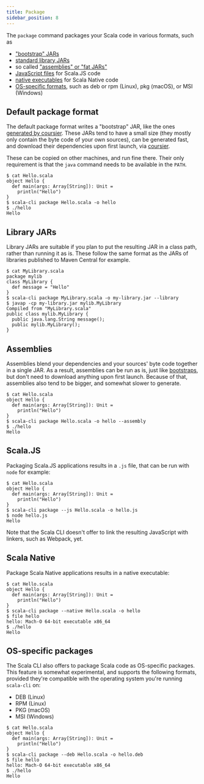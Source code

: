 ```yaml
---
title: Package
sidebar_position: 8
---
```


The `package` command packages your Scala code in various formats, such as
- ["bootstrap" JARs](#default-package-format)
- [standard library JARs](#library-jars)
- so called ["assemblies" or "fat JARs"](#assemblies)
- [JavaScript files](#scalajs) for Scala.JS code
- [native executables](#scala-native) for Scala Native code
- [OS-specific formats](#os-specific-packages), such as deb or rpm (Linux), pkg (macOS), or MSI (Windows)

## Default package format

The default package format writes a "bootstrap" JAR, like the ones
[generated by coursier](https://get-coursier.io/docs/cli-bootstrap#bootstraps). These
JARs tend to have a small size (they mostly only contain the byte code of your own sources),
can be generated fast,
and download their dependencies upon first launch, via [coursier](https://get-coursier.io).

These can be copied on other machines, and run fine there. Their only requirement is
that the `java` command needs to be available in the `PATH`.

```text
$ cat Hello.scala
object Hello {
  def main(args: Array[String]): Unit =
    println("Hello")
}
$ scala-cli package Hello.scala -o hello
$ ./hello
Hello
```

## Library JARs

Library JARs are suitable if you plan to put the resulting JAR in a class path, rather than running it as is.
These follow the same format as the JARs of libraries published to Maven Central for example.

```text
$ cat MyLibrary.scala
package mylib
class MyLibrary {
  def message = "Hello"
}
$ scala-cli package MyLibrary.scala -o my-library.jar --library
$ javap -cp my-library.jar mylib.MyLibrary
Compiled from "MyLibrary.scala"
public class mylib.MyLibrary {
  public java.lang.String message();
  public mylib.MyLibrary();
}
```

## Assemblies

Assemblies blend your dependencies and your sources' byte code together in a single JAR. As a result,
assemblies can be run as is, just like [bootstraps](#default-package-format), but don't need to download
anything upon first launch. Because of that, assemblies also tend to be bigger, and somewhat slower to generate.

```text
$ cat Hello.scala
object Hello {
  def main(args: Array[String]): Unit =
    println("Hello")
}
$ scala-cli package Hello.scala -o hello --assembly
$ ./hello
Hello
```

## Scala.JS

Packaging Scala.JS applications results in a `.js` file, that can be run with `node` for example:
```text
$ cat Hello.scala
object Hello {
  def main(args: Array[String]): Unit =
    println("Hello")
}
$ scala-cli package --js Hello.scala -o hello.js
$ node hello.js
Hello
```

Note that the Scala CLI doesn't offer to link the resulting JavaScript with linkers, such as Webpack, yet.

## Scala Native

Package Scala Native applications results in a native executable:
```text
$ cat Hello.scala
object Hello {
  def main(args: Array[String]): Unit =
    println("Hello")
}
$ scala-cli package --native Hello.scala -o hello
$ file hello
hello: Mach-O 64-bit executable x86_64
$ ./hello
Hello
```

## OS-specific packages

The Scala CLI also offers to package Scala code as OS-specific packages. This feature is somewhat experimental,
and supports the following formats, provided they're compatible with the operating system you're running `scala-cli` on:
- DEB (Linux)
- RPM (Linux)
- PKG (macOS)
- MSI (Windows)

```text
$ cat Hello.scala
object Hello {
  def main(args: Array[String]): Unit =
    println("Hello")
}
$ scala-cli package --deb Hello.scala -o hello.deb
$ file hello
hello: Mach-O 64-bit executable x86_64
$ ./hello
Hello
```
